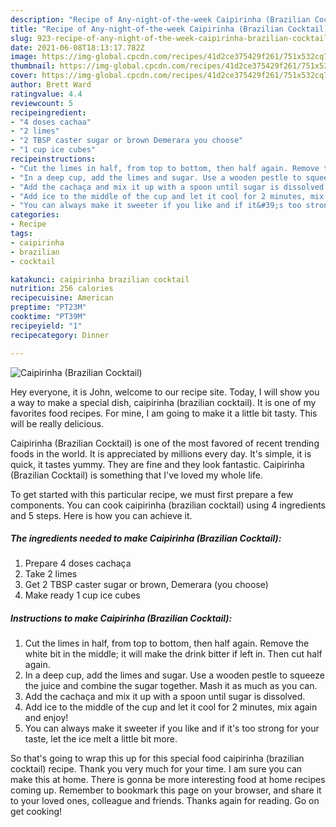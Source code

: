 ```yaml
---
description: "Recipe of Any-night-of-the-week Caipirinha (Brazilian Cocktail)"
title: "Recipe of Any-night-of-the-week Caipirinha (Brazilian Cocktail)"
slug: 923-recipe-of-any-night-of-the-week-caipirinha-brazilian-cocktail
date: 2021-06-08T18:13:17.782Z
image: https://img-global.cpcdn.com/recipes/41d2ce375429f261/751x532cq70/caipirinha-brazilian-cocktail-recipe-main-photo.jpg
thumbnail: https://img-global.cpcdn.com/recipes/41d2ce375429f261/751x532cq70/caipirinha-brazilian-cocktail-recipe-main-photo.jpg
cover: https://img-global.cpcdn.com/recipes/41d2ce375429f261/751x532cq70/caipirinha-brazilian-cocktail-recipe-main-photo.jpg
author: Brett Ward
ratingvalue: 4.4
reviewcount: 5
recipeingredient:
- "4 doses cachaa"
- "2 limes"
- "2 TBSP caster sugar or brown Demerara you choose"
- "1 cup ice cubes"
recipeinstructions:
- "Cut the limes in half, from top to bottom, then half again. Remove the white bit in the middle; it will make the drink bitter if left in. Then cut half again."
- "In a deep cup, add the limes and sugar. Use a wooden pestle to squeeze the juice and combine the sugar together. Mash it as much as you can."
- "Add the cachaça and mix it up with a spoon until sugar is dissolved."
- "Add ice to the middle of the cup and let it cool for 2 minutes, mix again and enjoy!"
- "You can always make it sweeter if you like and if it&#39;s too strong for your taste, let the ice melt a little bit more."
categories:
- Recipe
tags:
- caipirinha
- brazilian
- cocktail

katakunci: caipirinha brazilian cocktail 
nutrition: 256 calories
recipecuisine: American
preptime: "PT23M"
cooktime: "PT39M"
recipeyield: "1"
recipecategory: Dinner

---
```



![Caipirinha (Brazilian Cocktail)](https://img-global.cpcdn.com/recipes/41d2ce375429f261/751x532cq70/caipirinha-brazilian-cocktail-recipe-main-photo.jpg)

Hey everyone, it is John, welcome to our recipe site. Today, I will show you a way to make a special dish, caipirinha (brazilian cocktail). It is one of my favorites food recipes. For mine, I am going to make it a little bit tasty. This will be really delicious.



Caipirinha (Brazilian Cocktail) is one of the most favored of recent trending foods in the world. It is appreciated by millions every day. It's simple, it is quick, it tastes yummy. They are fine and they look fantastic. Caipirinha (Brazilian Cocktail) is something that I've loved my whole life.


To get started with this particular recipe, we must first prepare a few components. You can cook caipirinha (brazilian cocktail) using 4 ingredients and 5 steps. Here is how you can achieve it.

<!--inarticleads1-->

##### The ingredients needed to make Caipirinha (Brazilian Cocktail):

1. Prepare 4 doses cachaça
1. Take 2 limes
1. Get 2 TBSP caster sugar or brown, Demerara (you choose)
1. Make ready 1 cup ice cubes




<!--inarticleads2-->

##### Instructions to make Caipirinha (Brazilian Cocktail):

1. Cut the limes in half, from top to bottom, then half again. Remove the white bit in the middle; it will make the drink bitter if left in. Then cut half again.
1. In a deep cup, add the limes and sugar. Use a wooden pestle to squeeze the juice and combine the sugar together. Mash it as much as you can.
1. Add the cachaça and mix it up with a spoon until sugar is dissolved.
1. Add ice to the middle of the cup and let it cool for 2 minutes, mix again and enjoy!
1. You can always make it sweeter if you like and if it&#39;s too strong for your taste, let the ice melt a little bit more.




So that's going to wrap this up for this special food caipirinha (brazilian cocktail) recipe. Thank you very much for your time. I am sure you can make this at home. There is gonna be more interesting food at home recipes coming up. Remember to bookmark this page on your browser, and share it to your loved ones, colleague and friends. Thanks again for reading. Go on get cooking!
